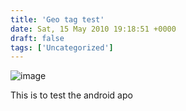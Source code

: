 ```yaml
---
title: 'Geo tag test'
date: Sat, 15 May 2010 19:18:51 +0000
draft: false
tags: ['Uncategorized']
---
```


![image](http://www.main-vision.com/richard/blog/wp-content/uploads/2010/05/wpid-3007187542207935710.jpg)  
  
This is to test the android apo